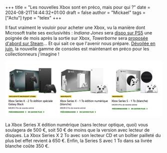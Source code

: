 +++
title = "Les nouvelles Xbox sont en préco, mais pour qui ?"
date = 2024-08-21T14:44:32+01:00
draft = false
author = "Mickael"
tags = ["Actu"]
type = "telex"
+++

Il faut vraiment le vouloir pour acheter une Xbox, vu la manière dont Microsoft traite ses exclusivités : *Indiana Jones* sera [dispo sur PS5](https://nostick.fr/articles/2024/aout/2008-indiana-jones-et-le-cercle-ancien-ps5/) une poignée de mois après la sortie sur Xbox, *Towerborne* sera [proposée d'abord sur Steam](https://nostick.fr/articles/2024/aout/2108-towerborne-exclusivite-xbox-steam/)… Et qui sait ce que l'avenir nous prépare. [Dévoilée en juin](https://nostick.fr/articles/2024/juin/0906-microsoft-revoit-sa-gamme-xbox/), la nouvelle gamme de consoles est maintenant en préco pour les collectionneurs j'imagine !

![Gamme Xbox](xbox-series-s-x.jpg "Laissez tomber, je vais prendre une PS5 plutôt.")

La Xbox Series X édition numérique (sans lecteur optique, quoi) vous soulagera de 500 €, soit 50 € de moins que la version avec lecteur de disques. La Xbox Series X 2 To avec son lecteur CD et un boîtier pailleté du plus bel effet revient à 650 €. Enfin, la Series S avec 1 To dans sa livrée blanche coûte 350 €.